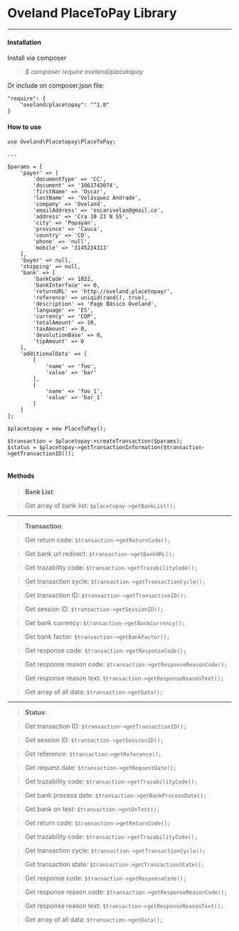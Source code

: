 Oveland PlaceToPay Library
=============================
___________________________________
#### <i class="icon-download"></i> **Installation**

Install via composer

>	*$ composer require oveland/placetopay*

Or include on composer.json file:

```
"require": {
	"oveland/placetopay": "^1.0"
}
```

#### <i class="icon-file"></i> **How to use**


```
use Oveland\Placetopay\PlaceToPay;

...

$params = [
    'payer' => [
        'documentType' => 'CC',
        'document' => '1061743074',
        'firstName' => 'Oscar',
        'lastName' => 'Velásquez Andrade',
        'company' => 'Oveland',
        'emailAddress' => 'oscarivelan@gmail.co',
        'address' => 'Cra 10 23 N 55',
        'city' => 'Popayán',
        'province' => 'Cauca',
        'country' => 'CO',
        'phone' => 'null',
        'mobile' => '3145224313'
    ],
    'buyer' => null,
    'shipping' => null,
    'bank' => [
        'bankCode' => 1022,
        'bankInterface' => 0,
        'returnURL' => 'http://oveland.placetopay/',
        'reference' => uniqid(rand(), true),
        'description' => 'Pago Básico Oveland',
        'language' => 'ES',
        'currency' => 'COP',
        'totalAmount' => 10,
        'taxAmount' => 0,
        'devolutionBase' => 0,
        'tipAmount' => 0
    ],
    'additionalData' => [
        [
            'name' => 'foo',
            'value' => 'bar'
        ],
        [
            'name' => 'foo_1',
            'value' => 'bar_1'
        ]
    ]
];

$placetopay = new PlaceToPay();

$transaction = $placetopay->createTransaction($params);
$status = $placetopay->getTransactionInformation($transaction->getTransactionID());


```

#### <i class="icon-file"></i> **Methods**

>**Bank List**:

> Get array of bank list:
`$placetopay->getBankList(); ` 

________________________

>**Transaction**:

> Get return code:
`$transaction->getReturnCode(); ` 

> Get bank url redirect:
`$transaction->getBankURL(); ` 

> Get trazability code:
	`$transaction->getTrazabilityCode(); ` 

> Get transaction cycle:
`$transaction->getTransactionCycle(); ` 

> Get transaction ID:
`$transaction->getTransactionID(); ` 

> Get session ID:
`$transaction->getSessionID(); ` 	

> Get bank currency:
`$transaction->getBankCurrency(); ` 

> Get bank factor:
`$transaction->getBankFactor(); ` 

> Get response code:
`$transaction->getResponseCode(); ` 

> Get response reason code:
`$transaction->getResponseReasonCode(); ` 

> Get response reason text:
`$transaction->getResponseReasonText(); ` 

> Get array of all data:
`$transaction->getData(); ` 

___________________

>**Status**:

> Get transaction ID:
`$transaction->getTransactionID(); ` 

> Get session ID:
`$transaction->getSessionID(); ` 	

> Get reference:
`$transaction->getReference(); ` 

> Get request date:
`$transaction->getRequestDate(); ` 

> Get trazability code:
	`$transaction->getTrazabilityCode(); ` 

> Get bank process date:
`$transaction->getBankProcessDate(); ` 

> Get bank on test:
`$transaction->getOnTest(); ` 

> Get return code:
`$transaction->getReturnCode(); ` 

> Get trazability code:
`$transaction->getTrazabilityCode(); ` 

> Get transaction cycle:
`$transaction->getTransactionCycle(); ` 

> Get transaction state:
`$transaction->getTransactionState(); ` 

> Get response code:
`$transaction->getResponseCode(); ` 

> Get response reason code:
`$transaction->getResponseReasonCode(); ` 

> Get response reason text:
`$transaction->getResponseReasonText(); ` 

> Get array of all data:
`$transaction->getData(); ` 